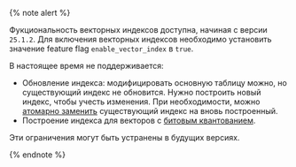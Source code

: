 {% note alert %}

Фукциональность векторных индексов доступна, начиная с версии `25.1.2`. 
Для включения векторных индексов необходимо установить значение feature flag `enable_vector_index` в `true`.

В настоящее время не поддерживается:

* Обновление индекса: модифицировать основную таблицу можно, но существующий индекс не обновится. Нужно построить новый индекс, чтобы учесть изменения. При необходимости, можно [атомарно заменить](../reference/ydb-cli/commands/secondary_index.md?version=main#rename) существующий индекс на вновь построенный.
* Построение индекса для векторов c [битовым квантованием](../yql/reference/udf/list/knn.md#functions-convert).

Эти ограничения могут быть устранены в будущих версиях.

{% endnote %}
